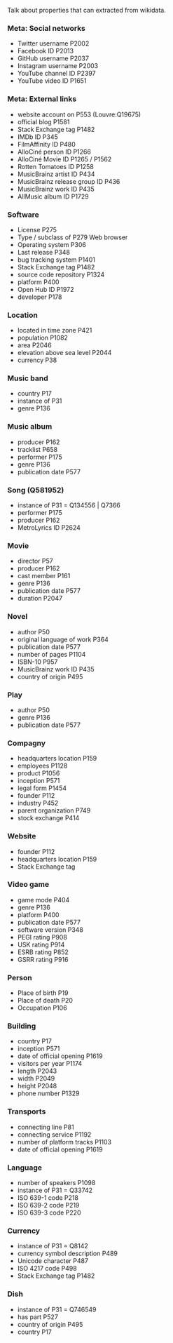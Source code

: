 Talk about properties that can extracted from wikidata.

### Meta: Social networks
- Twitter username		P2002
- Facebook ID			P2013
- GitHub username		P2037
- Instagram username		P2003
- YouTube channel ID		P2397
- YouTube video ID		P1651

### Meta: External links
- website account on		P553	(Louvre:Q19675)
- official blog			P1581
- Stack Exchange tag		P1482
- IMDb ID			P345
- FilmAffinity ID		P480
- AlloCiné person ID		P1266
- AlloCiné Movie ID		P1265 / P1562
- Rotten Tomatoes ID		P1258
- MusicBrainz artist ID		P434
- MusicBrainz release group ID  P436
- MusicBrainz work ID		P435
- AllMusic album ID		P1729

### Software
- License			P275
- Type / subclass of		P279	Web browser
- Operating system		P306
- Last release			P348
- bug tracking system		P1401
- Stack Exchange tag		P1482
- source code repository	P1324
- platform			P400
- Open Hub ID			P1972
- developer			P178 


### Location
- located in time zone		P421
- population			P1082
- area				P2046
- elevation above sea level	P2044
- currency			P38


### Music band
- country			P17
- instance of			P31
- genre				P136


### Music album
- producer			P162
- tracklist			P658
- performer			P175
- genre				P136
- publication date		P577


### Song (Q581952)
- instance of			P31 = Q134556 | Q7366
- performer			P175
- producer			P162
- MetroLyrics ID		P2624


### Movie
- director			P57
- producer			P162
- cast member			P161
- genre				P136
- publication date		P577
- duration			P2047


### Novel
- author			P50
- original language of work	P364
- publication date		P577
- number of pages		P1104
- ISBN-10			P957
- MusicBrainz work ID		P435
- country of origin		P495


### Play
- author			P50
- genre				P136
- publication date		P577


### Compagny
- headquarters location		P159
- employees			P1128
- product			P1056
- inception			P571
- legal form			P1454
- founder			P112
- industry			P452
- parent organization		P749
- stock exchange		P414


### Website
- founder			P112
- headquarters location		P159
- Stack Exchange tag		


### Video game
- game mode			P404
- genre				P136
- platform			P400
- publication date		P577
- software version		P348
- PEGI rating			P908
- USK rating			P914
- ESRB rating			P852
- GSRR rating			P916


### Person
- Place of birth		P19
- Place of death		P20
- Occupation                    P106

### Building
- country			P17
- inception			P571
- date of official opening	P1619
- visitors per year		P1174
- length			P2043
- width				P2049
- height			P2048
- phone number			P1329


### Transports
- connecting line		P81
- connecting service		P1192
- number of platform tracks	P1103
- date of official opening	P1619


### Language 
- number of speakers		P1098
- instance of			P31 = Q33742
- ISO 639-1 code		P218
- ISO 639-2 code		P219
- ISO 639-3 code		P220


### Currency
- instance of			P31 = Q8142
- currency symbol description	P489
- Unicode character		P487
- ISO 4217 code			P498
- Stack Exchange tag		P1482


### Dish
- instance of			P31 = Q746549
- has part			P527
- country of origin		P495
- country			P17
